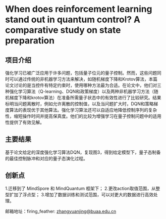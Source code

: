 # When does reinforcement learning stand out in quantum control? A comparative study on state preparation

## 项目介绍

强化学习已被广泛应用于许多问题，包括量子位元的量子控制。然而，这些问题同时可以通过传统的非机器学习方法来解决，如随机梯度下降和Krotov算法，本篇论文讨论的是当控件有特定约束时，使用哪种方法最为合适。在论文中，他们对三种强化学习算法（Q-learning、DQN和政策梯度）以及两种非机器学习方法（随机梯度下降和krotov算法）在准备所需量子状态中的有效性进行了比较研究。结果标明当问题离散时，例如允许离散的控制值，以及当问题扩大时，DQN和策略梯度算法的表现优于其他算法。强化学习算法还可以自适应地降低控制序列的复杂性，缩短操作时间并提高保真度。他们的比较为增强学习在量子控制问题中的适用性提供了有效见解。

## 主要结果

基于论文给定的深度强化学习算法DQN，复现图3，得到给定模型下，量子态制备的最佳控制脉冲和对应的量子态演化过程。

## 创新点

1.迁移到了 MindSpore 和 MindQuantum 框架下；
2.更改action取值范围，从整型扩加了浮点型；
3.增加了数据训练和测试范围，可以对更大的数据进行高效处理。



邮箱地址：firing_feather: zhangyuanjing@buaa.edu.cn